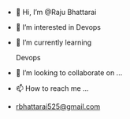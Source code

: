 - 👋 Hi, I’m @Raju Bhattarai
- 👀 I’m interested in  Devops
- 🌱 I’m currently learning  
   
     Devops

- 💞️ I’m looking to collaborate on ...
- 📫 How to reach me ...
- rbhattarai525@gmail.com

<!---
horrondor/horrondor is a ✨ special ✨ repository because its `README.md` (this file) appears on your GitHub profile.
You can click the Preview link to take a look at your changes.
--->
